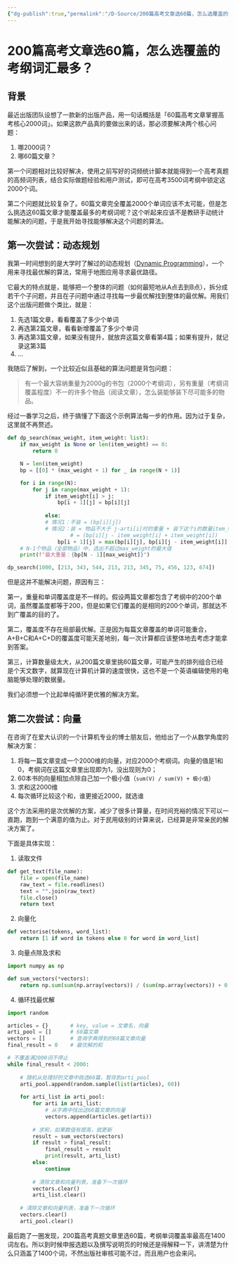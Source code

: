 ```yaml
---
{"dg-publish":true,"permalink":"/D-Source/200篇高考文章选60篇，怎么选覆盖的考纲词汇最多？/"}
---
```


# 200篇高考文章选60篇，怎么选覆盖的考纲词汇最多？
## 背景
最近出版团队设想了一款新的出版产品，用一句话概括是「60篇高考文章掌握高考核心2000词」。如果这款产品真的要做出来的话，那必须要解决两个核心问题：
1. 哪2000词？
2. 哪60篇文章？

第一个问题相对比较好解决，使用之前写好的词频统计脚本就能得到一个高考真题的高频词列表，结合实际做题经验和用户测试，即可在高考3500词考纲中锁定这2000个词。

第二个问题就比较复杂了。60篇文章完全覆盖2000个单词应该不太可能，但是怎么挑选这60篇文章才能覆盖最多的考纲词呢？这个听起来应该不是教研手动统计能解决的问题，于是我开始寻找能够解决这个问题的算法。

## 第一次尝试：动态规划
我第一时间想到的是大学时了解过的动态规划（[Dynamic Programming](http://en.wikipedia.org/wiki/Dynamic_programming)），一个用来寻找最优解的算法，常用于地图应用寻求最优路径。

它最大的特点就是，能够把一个整体的问题（如何最短地从A点去到B点），拆分成若干个子问题，并且在子问题中通过寻找每一步最优解找到整体的最优解。用我们这个出版问题做个类比，就是：
1. 先选1篇文章，看看覆盖了多少个单词
2. 再选第2篇文章，看看新增覆盖了多少个单词
3. 再选第3篇文章，如果没有提升，就放弃这篇文章看第4篇；如果有提升，就记录这第3篇
4. ...

我随后了解到，一个比较近似且基础的算法问题是背包问题：
> 有一个最大容纳重量为2000g的书包（2000个考纲词），另有重量（考纲词覆盖程度）不一的许多个物品（阅读文章），怎么装能够装下尽可能多的物品。

经过一番学习之后，终于搞懂了下面这个示例算法每一步的作用。因为过于复杂，这里就不再赘述。

```Python
def dp_search(max_weight, item_weight: list):
	if max_weight is None or len(item_weight) == 0:
		return 0

	N = len(item_weight)
	bp = [[0] * (max_weight + 1) for _ in range(N + 1)]

  	for i in range(N):
		for j in range(max_weight + 1):
			if item_weight[i] > j:
				bp[i + 1][j] = bp[i][j]
			
			else:
			# 情况1：不装 = (bp[i][j])
			# 情况2：装 = 物品不大于 j-arti[i]时的重量 + 装下这个i的数量item_weight[i]
					# = (bp[i][j - item_weight[i] + item_weight[i])
				bp[i + 1][j] = max(bp[i][j], bp[i][j - item_weight[i]] + item_weight[i])
	# N-1个物品（全部物品）中，选出不超过max_weight的最大值
	print(f"最大重量：{bp[N - 1][max_weight]}")

dp_search(1000, [213, 343, 544, 213, 213, 345, 75, 456, 123, 674])

```

但是这并不能解决问题，原因有三：

第一，重量和单词覆盖度是不一样的。假设两篇文章都包含了考纲中的200个单词，虽然覆盖度都等于200，但是如果它们覆盖的是相同的200个单词，那就达不到广覆盖的目的了。

第二，覆盖度不存在局部最优解。正是因为每篇文章覆盖的单词可能重合，A+B+C和A+C+D的覆盖度可能天差地别，每一次计算都应该整体地去考虑才能拿到答案。

第三，计算数量级太大，从200篇文章里挑60篇文章，可能产生的排列组合已经是个天文数字，就算现在计算机计算的速度很快，这也不是一个英语编辑使用的电脑能够处理的数据量。

我们必须想一个比起单纯循环更优雅的解决方案。


## 第二次尝试：向量

在咨询了在爱大认识的一个计算机专业的博士朋友后，他给出了一个从数学角度的解决方案：
1. 将每一篇文章变成一个2000维的向量，对应2000个考纲词。向量的值是1和0，考纲词在这篇文章里出现即为1，没出现则为0；
2. 60本书的向量相加点除自己加一个极小值（`sum(V) / sum(V) + 极小值`）
3. 求和这2000维
4. 每次循环比较这个和，谁更接近2000，就选谁

这个方法采用的是次优解的方案，减少了很多计算量，在时间充裕的情况下可以一直跑，跑到一个满意的值为止。对于民用级别的计算来说，已经算是非常亲民的解决方案了。

下面是具体实现：
1. 读取文件
```Python
def get_text(file_name):  
    file = open(file_name)  
    raw_text = file.readlines()  
    text = "".join(raw_text)  
    file.close()  
    return text
```
2. 向量化
```Python
def vectorise(tokens, word_list):  
    return [1 if word in tokens else 0 for word in word_list]
```
3. 向量点除及求和
```Python
import numpy as np

def sum_vectors(*vectors):  
    return np.sum(sum(np.array(vectors)) / (sum(np.array(vectors)) + 0.1*(10**-8)))
```
4. 循环找最优解
```Python
import random

articles = {}		# key, value = 文章名，向量
arti_pool = []  	# 60篇文章
vectors = []  		# 查询字典得到的60篇文章向量
final_result = 0  	# 最优解的和

# 不覆盖满2000词不停止 
while final_result < 2000:  
	
	# 随机从处理好的文章中挑选60篇，暂存到arti_pool
    arti_pool.append(random.sample(list(articles), 60))  
	
    for arti_list in arti_pool:  
        for arti in arti_list:  
			# 从字典中找出这60篇文章的向量
            vectors.append(articles.get(arti)) 
		
		# 求和，如果数值有提高，就更新
        result = sum_vectors(vectors)  
        if result > final_result:  
            final_result = result  
            print(result, arti_list)  
        else:  
            continue
		
		# 清除文章和向量列表，准备下一次循环
        vectors.clear()  
        arti_list.clear()  
		
    # 清除文章和向量列表，准备下一次循环
	vectors.clear()  
    arti_pool.clear()
```

最后跑了一圈发现，200篇高考真题文章里选60篇，考纲单词覆盖率最高在1400词左右。所以到时候申报选题以及撰写说明页的时候还是得解释一下，讲清楚为什么只涵盖了1400个词，不然出版社审核可能不过，而且用户也会来问。
